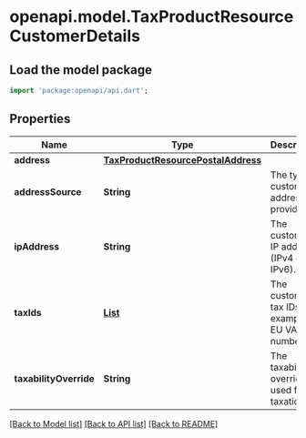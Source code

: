 # openapi.model.TaxProductResourceCustomerDetails

## Load the model package
```dart
import 'package:openapi/api.dart';
```

## Properties
Name | Type | Description | Notes
------------ | ------------- | ------------- | -------------
**address** | [**TaxProductResourcePostalAddress**](TaxProductResourcePostalAddress.md) |  | [optional] 
**addressSource** | **String** | The type of customer address provided. | [optional] 
**ipAddress** | **String** | The customer's IP address (IPv4 or IPv6). | [optional] 
**taxIds** | [**List<TaxProductResourceCustomerDetailsResourceTaxId>**](TaxProductResourceCustomerDetailsResourceTaxId.md) | The customer's tax IDs (for example, EU VAT numbers). | [default to const []]
**taxabilityOverride** | **String** | The taxability override used for taxation. | 

[[Back to Model list]](../README.md#documentation-for-models) [[Back to API list]](../README.md#documentation-for-api-endpoints) [[Back to README]](../README.md)


